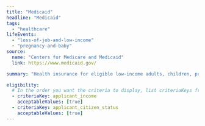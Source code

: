 ```yaml
---
title: "Medicaid"
headline: "Medicaid"
tags:
  - "healthcare"
lifeEvents:
  - "loss-of-job-and-low-income"
  - "pregnancy-and-baby"
source:
  name: "Centers for Medicare and Medicaid"
  link: https://www.medicaid.gov/

summary: "Health insurance for eligible low-income adults, children, pregnant women, elderly adults, and people with disabilities."

eligibility:
  # In the order you want the criteria to display, list criteriaKeys from the csv here, each followed by a comma-separated list of which values indicate eligibility for that criteria. Wrap individual values in quotes if they have inner commas.
  - criteriaKey: applicant_income
    acceptableValues: [true]
  - criteriaKey: applicant_citizen_status
    acceptableValues: [true]
---
```

